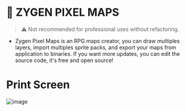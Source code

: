 # 🔰 ZYGEN PIXEL MAPS
> ⚠ Not recommended for professional uses without refactoring.

- Zygen Pixel Maps is an RPG maps creator, you can draw multiples layers, import multiples sprite packs, and export your maps from application to binaries. If you want more updates, you can edit the source code, it's free and open source!

# Print Screen
![image](https://i.imgur.com/yv7IoPy.png)
